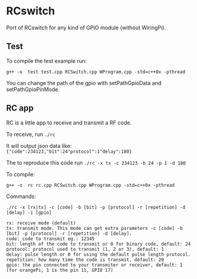 # RCswitch
Port of RCswitch for any kind of GPIO module (without WiringPi).

## Test

To compile the test example run:
```
g++ -o  test test.cpp RCSwitch.cpp WProgram.cpp -std=c++0x -pthread
```

You can change the path of the gpio with setPathGpioData and setPathGpioPinMode.

## RC app

RC is a little app to receive and transmit a RF code.

To receive, run `./rc`

It will output json data like: `{"code":234123,"bit":24"protocol":1"delay":180}`

The to reproduce this code run `./rc -x tx -c 234123 -b 24 -p 1 -d 180`

To compile:
```
g++ -o  rc rc.cpp RCSwitch.cpp WProgram.cpp -std=c++0x -pthread
```

Commands:
```
./rc -x [rx|tx] -c [code] -b [bit] -p [protocol] -r [repetition] -d [delay] -i [gpio]

rx: receive mode (default)
tx: transmit mode. This mode can get extra parameters -c [code] -b [bit] -p [protocol] -r [repetition] -d [delay].
code: code to transmit eg.: 12345
bit: length of the code to transmit or 0 for binary code, default: 24
protocol: protocol used to transmit (1, 2 or 3), default: 1
delay: pulse length or 0 for using the default pulse length protocol.
repetition: how many time the code is transmit, default: 20
gpio: the pin connected to your transmiter or receiver, default: 1 (for orangePi, 1 is the pin 11, GPIO 17)
```
